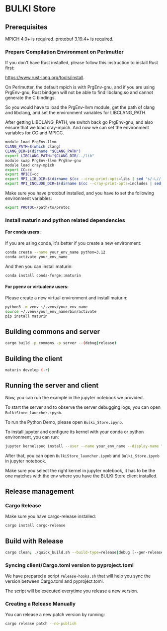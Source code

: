 # BULKI Store

## Prerequisites

MPICH 4.0+ is required.
protobuf 3.19.4+ is required.

### Prepare Compilation Environment on Perlmutter

If you don't have Rust installed, please follow this instruction to install Rust first:

https://www.rust-lang.org/tools/install. 


On Perlmutter, the default mpich is with PrgEnv-gnu, and if you are using PrgEnv-gnu, Rust bindgen will not be able to find libclang.so and cannot generate the C bindings. 

So you would have to load the PrgEnv-llvm module, get the path of clang and libclang, and set the environment variables for LIBCLANG_PATH. 

After getting LIBCLANG_PATH, we switch back go PrgEnv-gnu, and also ensure that we load cray-mpich. And now we can set the environment variables for CC and MPICC.


```bash
module load PrgEnv-llvm
CLANG_PATH=$(which clang)
CLANG_DIR=$(dirname "$CLANG_PATH")
export LIBCLANG_PATH="$CLANG_DIR/../lib"
module swap PrgEnv-llvm PrgEnv-gnu
module load cray-mpich
export CC=cc
export MPICC=cc
export MPI_LIB_DIR=$(dirname $(cc --cray-print-opts=libs | sed 's/-L//;s/ .*//'))
export MPI_INCLUDE_DIR=$(dirname $(cc --cray-print-opts=includes | sed 's/-I//;s/ .*//'))
```

Make sure you have protobuf installed, and you have to set the following environment variables:

```bash
export PROTOC=/path/to/protoc
```

### Install maturin and python related dependencies


#### For conda users:
If you are using conda, it's better if you create a new environment:
```bash
conda create --name your_env_name python=3.12
conda activate your_env_name
```
And then you can install maturin:
```bash
conda install conda-forge::maturin
```

#### For pyenv or virtualenv users:
Please create a new virtual environment and install maturin:
```bash
python3 -m venv ~/.venv/your_env_name
source ~/.venv/your_env_name/bin/activate
pip install maturin
```

## Building commons and server

```bash
cargo build -p commons -p server --(debug|release)
```

## Building the client

```bash
maturin develop (-r)
```


## Running the server and client

Now, you can run the example in the jupyter notebook we provided.

To start the server and to observe the server debugging logs, you can open `BulkiStore_launcher.ipynb`.

To run the Python Demo, please open `Bulki_Store.ipynb`.

To install jupyter and configure its kernel with your conda or python environment, you can run:

```bash
jupyter kernelspec install --user --name your_env_name --display-name "BULKI Store (Python)"
```

After that, you can open `BulkiStore_launcher.ipynb` and `Bulki_Store.ipynb` in jupyter notebook.

Make sure you select the right kernel in jupyter notebook, it has to be the one matches with the env where you have the BULKI Store client installed.


## Release management

### Cargo Release

Make sure you have cargo-release installed:
```bash
cargo install cargo-release
```

## Build with Release
```bash
cargo clean; ./quick_build.sh --build-type=release|debug [--gen-release=patch|minor|major[,execute]]
```

### Syncing client/Cargo.toml version to pyproject.toml

We have prepared a script `release-hooks.sh` that will help you sync the version between Cargo.toml and pyproject.toml.

The script will be executed everytime you release a new version. 

### Creating a Release Manually

You can release a new patch version by running:
```bash
cargo release patch --no-publish
```